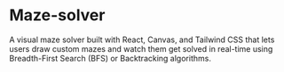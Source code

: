 # Maze-solver
A visual maze solver built with React, Canvas, and Tailwind CSS that lets users draw custom mazes and watch them get solved in real-time using Breadth-First Search (BFS) or Backtracking algorithms. 
